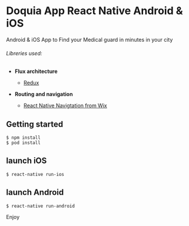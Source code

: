 # Doquia App React Native Android &amp; iOS
Android & iOS App to Find your Medical guard in minutes in your city

###### Libreries used:

- **Flux architecture**
  -  [Redux](https://redux.js.org/introduction) 
  
- **Routing and navigation**
  -  [React Native Navigtation from Wix](https://github.com/wix/react-native-navigation)   

## Getting started
```
$ npm install
$ pod install
```

## launch iOS
``$ react-native run-ios``

## launch Android
``$ react-native run-android``

Enjoy


